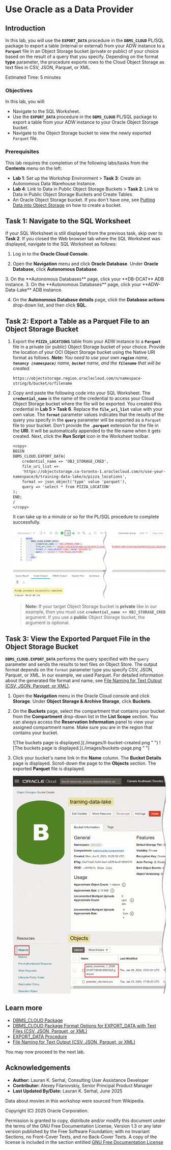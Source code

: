 # Use Oracle as a Data Provider

## Introduction

In this lab, you will use the **`EXPORT_DATA`** procedure in the **`DBMS_CLOUD`** PL/SQL package to export a table (internal or external) from your ADW instance to a **`Parquet`** file in an Object Storage bucket (private or public) of your choice based on the result of a query that you specify. Depending on the format **type** parameter, the procedure exports rows to the Cloud Object Storage as text files in CSV, JSON, Parquet, or XML.

Estimated Time: 5 minutes

### Objectives

In this lab, you will:

* Navigate to the SQL Worksheet.
* Use the **`EXPORT_DATA`** procedure in the **`DBMS_CLOUD`** PL/SQL package to export a table from your ADW instance to your Oracle Object Storage bucket.
* Navigate to the Object Storage bucket to view the newly exported `Parquet` file.

### Prerequisites

This lab requires the completion of the following labs/tasks from the **Contents** menu on the left:

* **Lab 1**: Set up the Workshop Environment > **Task 3**: Create an Autonomous Data Warehouse Instance.
* **Lab 4**: Link to Data in Public Object Storage Buckets > **Task 2**: Link to Data in Public Object Storage Buckets and Create Tables.
* An Oracle Object Storage bucket. If you don't have one, see [Putting Data into Object Storage](https://docs.oracle.com/en-us/iaas/Content/GSG/Tasks/addingbuckets.htm#Putting_Data_into_Object_Storage) on how to create a bucket.

## Task 1: Navigate to the SQL Worksheet

If your SQL Worksheet is still displayed from the previous task, skip over to **Task 2**. If you closed the Web browser tab where the SQL Worksheet was displayed, navigate to the SQL Worksheet as follows:

1. Log in to the **Oracle Cloud Console**.

2. Open the **Navigation** menu and click **Oracle Database**. Under **Oracle Database**, click **Autonomous Database**.

<if type="livelabs">
3. On the **Autonomous Databases** page, click your **DB-DCAT** ADB instance.
</if>

<if type="freetier">
3. On the **Autonomous Databases** page, click your **ADW-Data-Lake** ADB instance.
</if>

4. On the **Autonomous Database details** page, click the **Database actions** drop-down list, and then click **SQL**.

## Task 2: Export a Table as a Parquet File to an Object Storage Bucket

1. Export the **`PIZZA_LOCATIONS`** table from your ADW instance to a **`Parquet`** file in a private (or public) Object Storage bucket of your choice. Provide the location of your OCI Object Storage bucket using the Native URI format as follows. _**Note:** You need to use your own **`region`** name, **`tenancy (namespace)`** name, **`bucket`** name, and the **`filename`** that will be created_.

    ```
    https://objectstorage.region.oraclecloud.com/n/namespace-string/b/bucket/o/filename
    ```

2. Copy and paste the following code into your SQL Worksheet. The **`credential_name`** is the name of the credential to access your Cloud Object Storage bucket where the file will be exported. You created this credential in **Lab 5 > Task 6**. Replace the **`file_uri_list`** value with your own value. The **`format`** parameter values indicates that the results of the query you specify in the **`query`** parameter will be exported as a `Parquet` file to your bucket. Don't provide the **`.parquet`** extension for the file in the **URI**. It will be automatically appended to the file name when it gets created. Next, click the **Run Script** icon in the Worksheet toolbar.

    ```
    <copy>
    BEGIN
    DBMS_CLOUD.EXPORT_DATA(
        credential_name => 'OBJ_STORAGE_CRED',
        file_uri_list =>
        'https://objectstorage.ca-toronto-1.oraclecloud.com/n/use-your-namespace/b/training-data-lake/o/pizza_locations',
        format => json_object('type' value 'parquet'),
        query => 'select * from PIZZA_LOCATION'
    );
    END;
    /
    </copy>
    ```

    It can take up to a minute or so for the PL/SQL procedure to complete successfully.

    ![List the files in the sales_sample folder.](./images/export-table.png " ")

    > **Note:** If your target Object Storage bucket is **private** like in our example, then you must use **`credential_name => OBJ_STORAGE_CRED`** argument. If you use a **public** Object Storage bucket, the argument is optional.

## Task 3: View the Exported Parquet File in the Object Storage Bucket

**`DBMS_CLOUD.EXPORT_DATA`** performs the query specified with the `query` parameter and sends the results to text files on Object Store. The output format depends on the `format` parameter type you specify CSV, JSON, Parquet, or XML. In our example, we used Parquet. For detailed information about the generated file format and name, see  [File Naming for Text Output (CSV, JSON, Parquet, or XML)](https://docs.oracle.com/en/cloud/paas/autonomous-database/adbsa/export-data-file-namingl.html#GUID-1A52F59C-2797-48A5-A058-950318DBE9AF).

1. Open the **Navigation** menu in the Oracle Cloud console and click **Storage**. Under **Object Storage & Archive Storage**, click **Buckets**.

2. On the **Buckets** page, select the compartment that contains your bucket from the **Compartment** drop-down list in the **List Scope** section. You can always access the **Reservation Information** panel to view your assigned compartment name. Make sure you are in the region that contains your bucket.

    <if type="livelabs">
    ![The buckets page is displayed.](./images/ll-bucket-created.png " ")
    </if>

    <if type="freetier">
    ![The buckets page is displayed.](./images/buckets-page.png " ")
    </if>

3. Click your bucket's name link in the **Name** column. The **Bucket Details** page is displayed. Scroll-down the page to the **Objects** section. The exported **Parquet** file is displayed.

    ![The buckets page is displayed.](./images/exported-file.png " ")

## Learn more

* [DBMS_CLOUD Package](https://docs.oracle.com/en/cloud/paas/autonomous-database/adbsa/dbms-cloud-package.html#GUID-CE359BEA-51EA-4DE2-88DB-F21A9FC10721)
* [DBMS\_CLOUD Package Format Options for EXPORT_DATA with Text Files (CSV, JSON, Parquet, or XML)](https://docs.oracle.com/en/cloud/paas/autonomous-database/adbsa/format-options-json.html#GUID-3CE7574F-E78B-49D6-9F32-DC00AEE418F4)
* [EXPORT_DATA Procedure](https://docs.oracle.com/en/cloud/paas/autonomous-database/adbsa/dbms-cloud-subprograms.html#GUID-F8A70BE2-6060-48A7-9667-0A6B39198071)
* [File Naming for Text Output (CSV, JSON, Parquet, or XML)](https://docs.oracle.com/en/cloud/paas/autonomous-database/adbsa/export-data-file-namingl.html#GUID-1A52F59C-2797-48A5-A058-950318DBE9AF)

You may now proceed to the next lab.

## Acknowledgements

* **Author:** Lauran K. Serhal, Consulting User Assistance Developer
* **Contributor:** Alexey Filanovskiy, Senior Principal Product Manager
* **Last Updated By/Date:** Lauran K. Serhal, June 2025

Data about movies in this workshop were sourced from Wikipedia.

Copyright (C) 2025 Oracle Corporation.

Permission is granted to copy, distribute and/or modify this document
under the terms of the GNU Free Documentation License, Version 1.3
or any later version published by the Free Software Foundation;
with no Invariant Sections, no Front-Cover Texts, and no Back-Cover Texts.
A copy of the license is included in the section entitled [GNU Free Documentation License](https://oracle-livelabs.github.io/adb/shared/adb-15-minutes/introduction/files/gnu-free-documentation-license.txt)